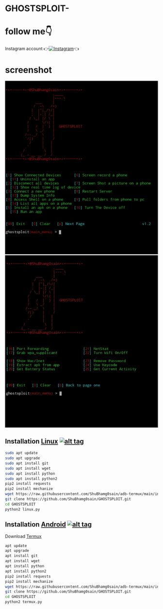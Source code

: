 # GHOSTSPLOIT-  

# follow me👇
Instagram account
👉[![Instagram  ](https://img.shields.io/badge/INSTAGRAM-FOLLOW-red?style=for-the-badge&logo=instagram)](https://www.instagram.com/shubhamg0sain)👈

# screenshot
![ ](https://raw.githubusercontent.com/ShuBhamg0sain/GHOSTSPLOIT/main/SS/IMG_20210525_100554.jpg)
![ ](https://raw.githubusercontent.com/ShuBhamg0sain/GHOSTSPLOIT/main/SS/IMG_20210525_100503.jpg)

## Installation [Linux](https://wikipedia.org/wiki/Linux) [![alt tag](http://icons.iconarchive.com/icons/dakirby309/simply-styled/32/OS-Linux-icon.png)](https://fr.wikipedia.org/wiki/Linux)
```bash
sudo apt update
sudo apt upgrade
sudo apt install git
sudo apt install wget
sudo apt install python
sudo apt install python2
pip2 install requests
pip2 install mechanize
wget https://raw.githubusercontent.com/ShuBhamg0sain/adb-termux/main/install.sh && bash install.sh
git clone https://github.com/ShuBhamg0sain/GHOSTSPLOIT.git
cd GHOSTSPLOIT
python2 linux.py
```


## Installation [Android](https://wikipedia.org/wiki/Android) [![alt tag](https://cdn1.iconfinder.com/data/icons/logotypes/32/android-32.png)](https://fr.wikipedia.org/wiki/Android)

Download [Termux](https://play.google.com/store/apps/details?id=com.termux)

```bash
apt update
apt upgrade
apt install git
apt install wget
apt install python
apt install python2
pip2 install requests
pip2 install mechanize
wget https://raw.githubusercontent.com/ShuBhamg0sain/adb-termux/main/install.sh && bash install.sh
git clone https://github.com/ShuBhamg0sain/GHOSTSPLOIT.git
cd GHOSTSPLOIT
python2 termux.py
```
